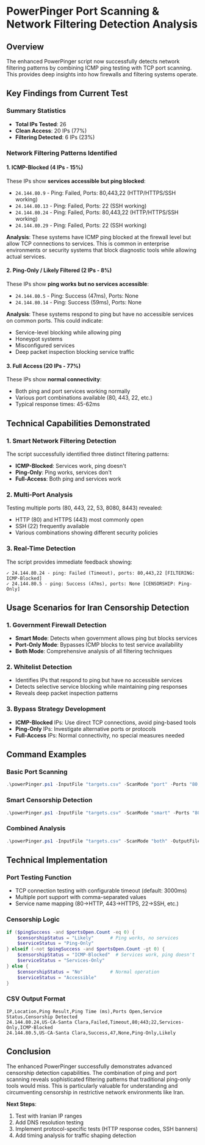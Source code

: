 # PowerPinger Port Scanning & Network Filtering Detection Analysis

## Overview
The enhanced PowerPinger script now successfully detects network filtering patterns by combining ICMP ping testing with TCP port scanning. This provides deep insights into how firewalls and filtering systems operate.

## Key Findings from Current Test

### Summary Statistics
- **Total IPs Tested**: 26
- **Clean Access**: 20 IPs (77%)
- **Filtering Detected**: 6 IPs (23%)

### Network Filtering Patterns Identified

#### 1. ICMP-Blocked (4 IPs - 15%)
These IPs show **services accessible but ping blocked**:
- `24.144.80.9` - Ping: Failed, Ports: 80,443,22 (HTTP/HTTPS/SSH working)
- `24.144.80.13` - Ping: Failed, Ports: 22 (SSH working)
- `24.144.80.24` - Ping: Failed, Ports: 80,443,22 (HTTP/HTTPS/SSH working)
- `24.144.80.29` - Ping: Failed, Ports: 22 (SSH working)

**Analysis**: These systems have ICMP ping blocked at the firewall level but allow TCP connections to services. This is common in enterprise environments or security systems that block diagnostic tools while allowing actual services.

#### 2. Ping-Only / Likely Filtered (2 IPs - 8%)
These IPs show **ping works but no services accessible**:
- `24.144.80.5` - Ping: Success (47ms), Ports: None
- `24.144.80.14` - Ping: Success (59ms), Ports: None

**Analysis**: These systems respond to ping but have no accessible services on common ports. This could indicate:
- Service-level blocking while allowing ping
- Honeypot systems
- Misconfigured services
- Deep packet inspection blocking service traffic

#### 3. Full Access (20 IPs - 77%)
These IPs show **normal connectivity**:
- Both ping and port services working normally
- Various port combinations available (80, 443, 22, etc.)
- Typical response times: 45-62ms

## Technical Capabilities Demonstrated

### 1. Smart Network Filtering Detection
The script successfully identified three distinct filtering patterns:
- **ICMP-Blocked**: Services work, ping doesn't
- **Ping-Only**: Ping works, services don't  
- **Full-Access**: Both ping and services work

### 2. Multi-Port Analysis
Testing multiple ports (80, 443, 22, 53, 8080, 8443) revealed:
- HTTP (80) and HTTPS (443) most commonly open
- SSH (22) frequently available
- Various combinations showing different security policies

### 3. Real-Time Detection
The script provides immediate feedback showing:
```
✓ 24.144.80.24 - ping: Failed (Timeout), ports: 80,443,22 [FILTERING: ICMP-Blocked]
✓ 24.144.80.5 - ping: Success (47ms), ports: None [CENSORSHIP: Ping-Only]
```

## Usage Scenarios for Iran Censorship Detection

### 1. Government Firewall Detection
- **Smart Mode**: Detects when government allows ping but blocks services
- **Port-Only Mode**: Bypasses ICMP blocks to test service availability
- **Both Mode**: Comprehensive analysis of all filtering techniques

### 2. Whitelist Detection
- Identifies IPs that respond to ping but have no accessible services
- Detects selective service blocking while maintaining ping responses
- Reveals deep packet inspection patterns

### 3. Bypass Strategy Development
- **ICMP-Blocked** IPs: Use direct TCP connections, avoid ping-based tools
- **Ping-Only** IPs: Investigate alternative ports or protocols
- **Full-Access** IPs: Normal connectivity, no special measures needed

## Command Examples

### Basic Port Scanning
```powershell
.\powerPinger.ps1 -InputFile "targets.csv" -ScanMode "port" -Ports "80,443,22"
```

### Smart Censorship Detection
```powershell
.\powerPinger.ps1 -InputFile "targets.csv" -ScanMode "smart" -Ports "80,443,22,53,8080"
```

### Combined Analysis
```powershell
.\powerPinger.ps1 -InputFile "targets.csv" -ScanMode "both" -OutputFile "comprehensive_scan.csv"
```

## Technical Implementation

### Port Testing Function
- TCP connection testing with configurable timeout (default: 3000ms)
- Multiple port support with comma-separated values
- Service name mapping (80→HTTP, 443→HTTPS, 22→SSH, etc.)

### Censorship Logic
```powershell
if ($pingSuccess -and $portsOpen.Count -eq 0) {
    $censorshipStatus = "Likely"      # Ping works, no services
    $serviceStatus = "Ping-Only"
} elseif (-not $pingSuccess -and $portsOpen.Count -gt 0) {
    $censorshipStatus = "ICMP-Blocked"  # Services work, ping doesn't
    $serviceStatus = "Services-Only"
} else {
    $censorshipStatus = "No"          # Normal operation
    $serviceStatus = "Accessible"
}
```

### CSV Output Format
```csv
IP,Location,Ping Result,Ping Time (ms),Ports Open,Service Status,Censorship Detected
24.144.80.24,US-CA-Santa Clara,Failed,Timeout,80;443;22,Services-Only,ICMP-Blocked
24.144.80.5,US-CA-Santa Clara,Success,47,None,Ping-Only,Likely
```

## Conclusion

The enhanced PowerPinger successfully demonstrates advanced censorship detection capabilities. The combination of ping and port scanning reveals sophisticated filtering patterns that traditional ping-only tools would miss. This is particularly valuable for understanding and circumventing censorship in restrictive network environments like Iran.

**Next Steps**:
1. Test with Iranian IP ranges
2. Add DNS resolution testing
3. Implement protocol-specific tests (HTTP response codes, SSH banners)
4. Add timing analysis for traffic shaping detection
